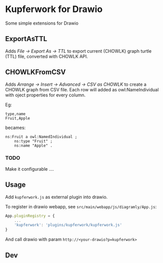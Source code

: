 # Kupferwork for Drawio

Some simple extensions for Drawio

## ExportAsTTL

Adds *File -> Export As -> TTL* to export current (CHOWLK) graph turtle (TTL) file, converted with CHOWLK API.

## CHOWLKFromCSV

Adds *Arrange -> Insert -> Advanced -> CSV as CHOWLK* to create a CHOWLK graph from CSV file. Each row will added as owl:NameIndividual with oject properties for every column.

Eg:

```
type,name
Fruit,Apple
```

becames:

```
ns:Fruit a owl:NamedIndividual ;
    ns:type "Fruit" ;
    ns:name "Apple" .
```

### TODO

Make it configurable ....

## Usage

Add `kupferwork.js` as external plugin into drawio.

To register in drawio webapp, see `src/main/webapp/js/diagramly/App.js`:

```js
App.pluginRegistry = {
    ...
    'kupferwork': 'plugins/kupferwork/kupferwork.js'
}

```

And call drawio with param `http://<your-drawio?p=kupferwork>`


## Dev